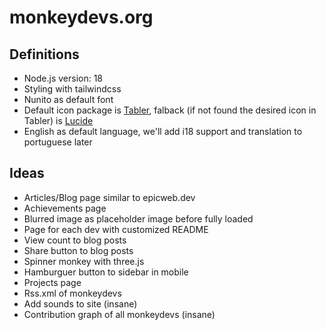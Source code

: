 # monkeydevs.org

## Definitions

- Node.js version: 18
- Styling with tailwindcss
- Nunito as default font
- Default icon package is [Tabler](https://tabler-icons.io/), falback (if not found the desired icon in Tabler) is [Lucide](https://lucide.dev/)
- English as default language, we'll add i18 support and translation to portuguese later

## Ideas

- Articles/Blog page similar to epicweb.dev
- Achievements page
- Blurred image as placeholder image before fully loaded
- Page for each dev with customized README
- View count to blog posts
- Share button to blog posts
- Spinner monkey with three.js
- Hamburguer button to sidebar in mobile
- Projects page
- Rss.xml of monkeydevs
- Add sounds to site (insane)
- Contribution graph of all monkeydevs (insane)
